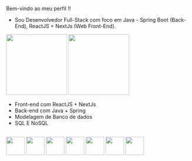 Bem-vindo ao meu perfil !!

- Sou Desenvolvedor Full-Stack com foco em Java - Spring Boot (Back-End), ReactJS + NextJs (Web Front-End).

<div>
    <img height="165em" src="https://github-readme-stats-ten-gilt.vercel.app/api?username=joao31Oliveira&show_icons=true&theme=dracula&count_private=true">
    <img height="165em" src="https://github-readme-stats-ten-gilt.vercel.app/api/top-langs/?username=joao31Oliveira&layout=compact&theme=dracula">
</div>

<div>
</div>

<ul>
      <li>Front-end com ReactJS + NextJs</li>
      <li>Back-end com Java + Spring</li>
      <li>Modelagem de Banco de dados</li>
       <li>SQL E NoSQL</li>
  </ul>
  
  ##
<div>
    <img height='50em' src="https://cdn.worldvectorlogo.com/logos/logo-javascript.svg">
    <img height='50em' src="https://cdn.worldvectorlogo.com/logos/typescript.svg">
    <img height='50em' src="https://cdn.worldvectorlogo.com/logos/react-2.svg">
    <img height='50em' src='https://cdn.worldvectorlogo.com/logos/java-4.svg'>
    <img height='50em' src='https://cdn.worldvectorlogo.com/logos/spring-3.svg'>
    <img height='50em' src='https://cdn.worldvectorlogo.com/logos/kotlin-1.svg'>
    <img height='50em' src="https://cdn.jsdelivr.net/gh/devicons/devicon/icons/c/c-original.svg" />
  </div>
 
